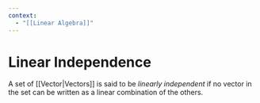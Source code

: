 ```yaml
---
context:
  - "[[Linear Algebra]]"
---
```


# Linear Independence

A set of [[Vector|Vectors]] is said to be _linearly independent_ if no vector in the set can be written as a linear combination of the others.
